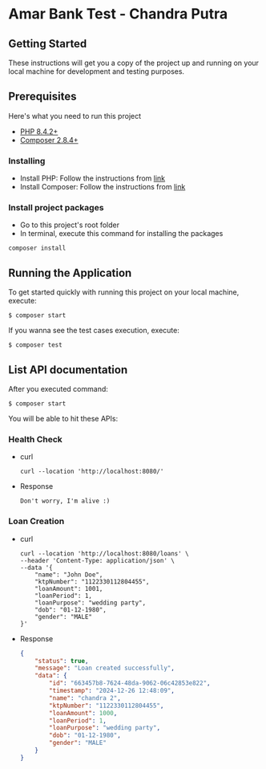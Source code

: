 # Amar Bank Test - Chandra Putra

## Getting Started

These instructions will get you a copy of the project up and running on your local machine for development and testing purposes.


## Prerequisites

Here's what you need to run this project
- [PHP 8.4.2+](https://www.php.net/downloads.php)
- [Composer 2.8.4+](https://getcomposer.org/download/)

### Installing

- Install PHP:
    Follow the instructions from [link](https://www.php.net/manual/en/install.php)
- Install Composer:
    Follow the instructions from [link](https://getcomposer.org/doc/00-intro.md)

### Install project packages
- Go to this project's root folder
- In terminal, execute this command for installing the packages
```shell
composer install
```

## Running the Application

To get started quickly with running this project on your local machine, execute:
```shell
$ composer start
```

If you wanna see the test cases execution, execute:
```shell
$ composer test
```

## List API documentation

After you executed command:
```shell
$ composer start
```
You will be able to hit these APIs:
### Health Check
- curl
    ```curl
    curl --location 'http://localhost:8080/'
    ```
- Response
    ```plain
    Don't worry, I'm alive :)
    ```
### Loan Creation
- curl
    ```curl
    curl --location 'http://localhost:8080/loans' \
    --header 'Content-Type: application/json' \
    --data '{
        "name": "John Doe",
        "ktpNumber": "1122330112804455",
        "loanAmount": 1001,
        "loanPeriod": 1,
        "loanPurpose": "wedding party",
        "dob": "01-12-1980",
        "gender": "MALE"
    }'
    ```
- Response
    ```json
    {
        "status": true,
        "message": "Loan created successfully",
        "data": {
            "id": "663457b8-7624-48da-9062-06c42853e822",
            "timestamp": "2024-12-26 12:48:09",
            "name": "chandra 2",
            "ktpNumber": "1122330112804455",
            "loanAmount": 1000,
            "loanPeriod": 1,
            "loanPurpose": "wedding party",
            "dob": "01-12-1980",
            "gender": "MALE"
        }
    }
    ```